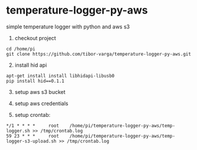 # temperature-logger-py-aws
simple temperature logger with python and aws s3

1. checkout project
```
cd /home/pi
git clone https://github.com/tibor-varga/temperature-logger-py-aws.git
```
2. install hid api
```
apt-get install install libhidapi-libusb0
pip install hid==0.1.1
```
3. setup aws s3 bucket

4. setup aws credentials

5. setup crontab:
```
*/1 * * * *     root    /home/pi/temperature-logger-py-aws/temp-logger.sh >> /tmp/crontab.log
59 23 * * *     root    /home/pi/temperature-logger-py-aws/temp-logger-s3-upload.sh >> /tmp/crontab.log
```

